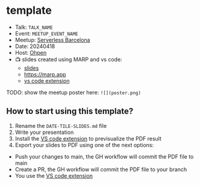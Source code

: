 # template

* Talk: `TALK_NAME` 
* Event: `MEETUP_EVENT_NAME`
* Meetup: [Serverless Barcelona](https://www.meetup.com/serverless-barcelona/events/)
* Date: 20240418
* Host: [Ohpen](https://ohpen.com)
* 📺️ slides created using MARP and vs code:
  * [slides](slides.md)
  * https://marp.app
  * [vs code extension](https://marketplace.visualstudio.com/items?itemName=marp-team.marp-vscode)

 TODO: show the meetup poster here:
 `![](poster.png)`

## How to start using this template?

1. Rename the `DATE-TILE-SLIDES.md` file
2. Write your presentation
3. Install the [VS code extension](https://marketplace.visualstudio.com/items?itemName=marp-team.marp-vscode) to previsualize the PDF result
4. Export your slides to PDF using one of the next options:

* Push your changes to main, the GH workflow will commit the PDF file to main
* Create a PR, the GH workflow will commit the PDF file to your branch
* You use the [VS code extension](https://marketplace.visualstudio.com/items?itemName=marp-team.marp-vscode)
